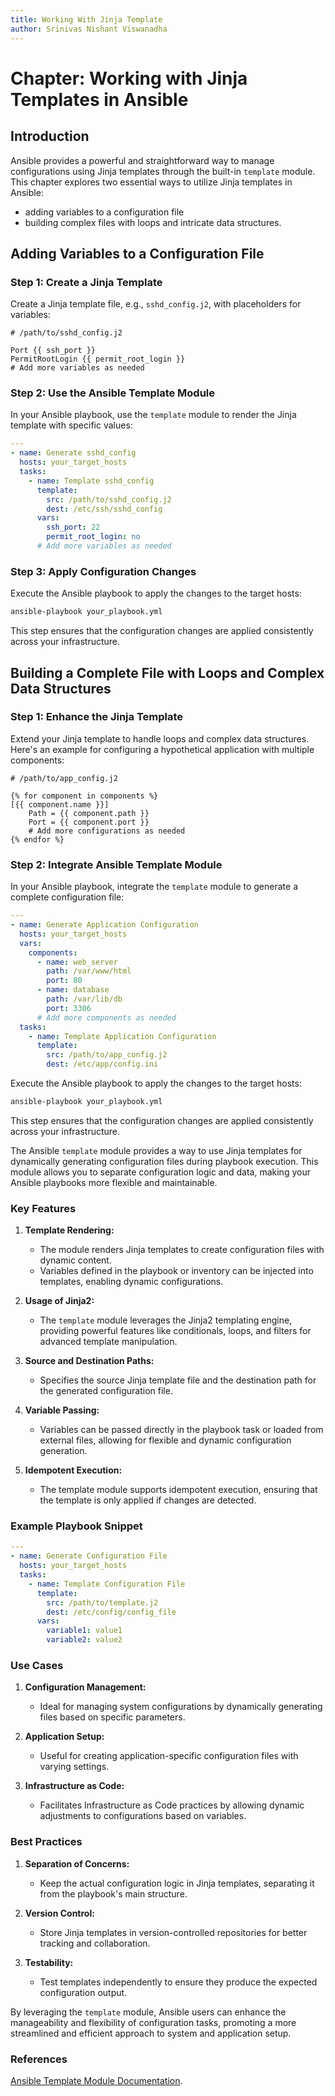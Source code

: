 ```yaml
---
title: Working With Jinja Template
author: Srinivas Nishant Viswanadha
---
```


# Chapter: Working with Jinja Templates in Ansible

## Introduction

Ansible provides a powerful and straightforward way to manage configurations using Jinja templates through the built-in `template` module. This chapter explores two essential ways to utilize Jinja templates in Ansible:

- adding variables to a configuration file
- building complex files with loops and intricate data structures.

## Adding Variables to a Configuration File

### Step 1: Create a Jinja Template

Create a Jinja template file, e.g., `sshd_config.j2`, with placeholders for variables:

```jinja
# /path/to/sshd_config.j2

Port {{ ssh_port }}
PermitRootLogin {{ permit_root_login }}
# Add more variables as needed
```

### Step 2: Use the Ansible Template Module

In your Ansible playbook, use the `template` module to render the Jinja template with specific values:

```yaml
---
- name: Generate sshd_config
  hosts: your_target_hosts
  tasks:
    - name: Template sshd_config
      template:
        src: /path/to/sshd_config.j2
        dest: /etc/ssh/sshd_config
      vars:
        ssh_port: 22
        permit_root_login: no
      # Add more variables as needed
```

### Step 3: Apply Configuration Changes

Execute the Ansible playbook to apply the changes to the target hosts:

```bash
ansible-playbook your_playbook.yml
```

This step ensures that the configuration changes are applied consistently across your infrastructure.

## Building a Complete File with Loops and Complex Data Structures

### Step 1: Enhance the Jinja Template

Extend your Jinja template to handle loops and complex data structures. Here's an example for configuring a hypothetical application with multiple components:

```jinja
# /path/to/app_config.j2

{% for component in components %}
[{{ component.name }}]
    Path = {{ component.path }}
    Port = {{ component.port }}
    # Add more configurations as needed
{% endfor %}
```

### Step 2: Integrate Ansible Template Module

In your Ansible playbook, integrate the `template` module to generate a complete configuration file:

```yaml
---
- name: Generate Application Configuration
  hosts: your_target_hosts
  vars:
    components:
      - name: web_server
        path: /var/www/html
        port: 80
      - name: database
        path: /var/lib/db
        port: 3306
      # Add more components as needed
  tasks:
    - name: Template Application Configuration
      template:
        src: /path/to/app_config.j2
        dest: /etc/app/config.ini
```

Execute the Ansible playbook to apply the changes to the target hosts:

```bash
ansible-playbook your_playbook.yml
```

This step ensures that the configuration changes are applied consistently across your infrastructure.

The Ansible `template` module provides a way to use Jinja templates for dynamically generating configuration files during playbook execution. This module allows you to separate configuration logic and data, making your Ansible playbooks more flexible and maintainable.

### Key Features

1. **Template Rendering:**
   - The module renders Jinja templates to create configuration files with dynamic content.
   - Variables defined in the playbook or inventory can be injected into templates, enabling dynamic configurations.

2. **Usage of Jinja2:**
   - The `template` module leverages the Jinja2 templating engine, providing powerful features like conditionals, loops, and filters for advanced template manipulation.

3. **Source and Destination Paths:**
   - Specifies the source Jinja template file and the destination path for the generated configuration file.

4. **Variable Passing:**
   - Variables can be passed directly in the playbook task or loaded from external files, allowing for flexible and dynamic configuration generation.

5. **Idempotent Execution:**
   - The template module supports idempotent execution, ensuring that the template is only applied if changes are detected.

### Example Playbook Snippet

```yaml
---
- name: Generate Configuration File
  hosts: your_target_hosts
  tasks:
    - name: Template Configuration File
      template:
        src: /path/to/template.j2
        dest: /etc/config/config_file
      vars:
        variable1: value1
        variable2: value2
```

### Use Cases

1. **Configuration Management:**
   - Ideal for managing system configurations by dynamically generating files based on specific parameters.

2. **Application Setup:**
   - Useful for creating application-specific configuration files with varying settings.

3. **Infrastructure as Code:**
   - Facilitates Infrastructure as Code practices by allowing dynamic adjustments to configurations based on variables.

### Best Practices

1. **Separation of Concerns:**
   - Keep the actual configuration logic in Jinja templates, separating it from the playbook's main structure.

2. **Version Control:**
   - Store Jinja templates in version-controlled repositories for better tracking and collaboration.

3. **Testability:**
   - Test templates independently to ensure they produce the expected configuration output.

By leveraging the `template` module, Ansible users can enhance the manageability and flexibility of configuration tasks, promoting a more streamlined and efficient approach to system and application setup.

### References

[Ansible Template Module Documentation](https://docs.ansible.com/ansible/latest/collections/ansible/builtin/template_module.html).
